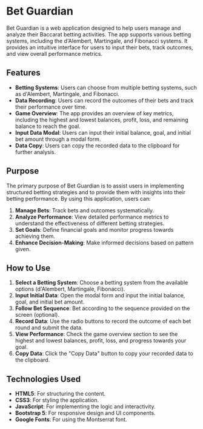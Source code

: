 # Bet Guardian

Bet Guardian is a web application designed to help users manage and analyze their Baccarat betting activities. The app supports various betting systems, including the d'Alembert, Martingale, and Fibonacci systems. It provides an intuitive interface for users to input their bets, track outcomes, and view overall performance metrics.

## Features

- **Betting Systems**: Users can choose from multiple betting systems, such as d'Alembert, Martingale, and Fibonacci.
- **Data Recording**: Users can record the outcomes of their bets and track their performance over time.
- **Game Overview**: The app provides an overview of key metrics, including the highest and lowest balances, profit, loss, and remaining balance to reach the goal.
- **Input Data Modal**: Users can input their initial balance, goal, and initial bet amount through a modal form.
- **Data Copy**: Users can copy the recorded data to the clipboard for further analysis.

## Purpose

The primary purpose of Bet Guardian is to assist users in implementing structured betting strategies and to provide them with insights into their betting performance. By using this application, users can:

1. **Manage Bets**: Track bets and outcomes systematically.
2. **Analyze Performance**: View detailed performance metrics to understand the effectiveness of different betting strategies.
3. **Set Goals**: Define financial goals and monitor progress towards achieving them.
4. **Enhance Decision-Making**: Make informed decisions based on pattern given.

## How to Use

1. **Select a Betting System**: Choose a betting system from the available options (d'Alembert, Martingale, Fibonacci).
2. **Input Initial Data**: Open the modal form and input the initial balance, goal, and initial bet amount.
3. **Follow Bet Sequence**: Bet according to the sequence provided on the screen (optional).
4. **Record Data**: Use the radio buttons to record the outcome of each bet round and submit the data.
5. **View Performance**: Check the game overview section to see the highest and lowest balances, profit, loss, and progress towards your goal.
6. **Copy Data**: Click the "Copy Data" button to copy your recorded data to the clipboard.

## Technologies Used

- **HTML5**: For structuring the content.
- **CSS3**: For styling the application.
- **JavaScript**: For implementing the logic and interactivity.
- **Bootstrap 5**: For responsive design and UI components.
- **Google Fonts**: For using the Montserrat font.
